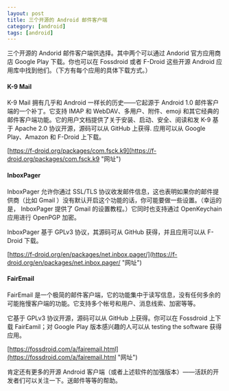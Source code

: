 ```yaml
---
layout: post
title: 三个开源的 Android 邮件客户端
category: [android]
tags: [android]
---
```

三个开源的 Andorid 邮件客户端供选择。其中两个可以通过 Andorid 官方应用商店 Google Play 下载。你也可以在 Fossdroid 或者 F-Droid 这些开源 Android 应用库中找到他们。（下方有每个应用的具体下载方式。）
<!--more-->

#### K-9 Mail
K-9 Mail 拥有几乎和 Android 一样长的历史——它起源于 Android 1.0 邮件客户端的一个补丁。它支持 IMAP 和 WebDAV、多用户、附件、emoji 和其它经典的邮件客户端功能。它的用户文档提供了关于安装、启动、安全、阅读和发
K-9 基于 Apache 2.0 协议开源，源码可以从 GitHub 上获得. 应用可以从 Google Play、Amazon 和 F-Droid 上下载。

[https://f-droid.org/packages/com.fsck.k9](https://f-droid.org/packages/com.fsck.k9 "网址")

#### InboxPager
InboxPager 允许你通过 SSL/TLS 协议收发邮件信息，这也表明如果你的邮件提供商（比如 Gmail ）没有默认开启这个功能的话，你可能要做一些设置。（幸运的是， InboxPager 提供了 Gmail 的设置教程。）它同时也支持通过 OpenKeychain 应用进行 OpenPGP 加密。

InboxPager 基于 GPLv3 协议，其源码可从 GitHub 获得，并且应用可以从 F-Droid 下载。

[https://f-droid.org/en/packages/net.inbox.pager/](https://f-droid.org/en/packages/net.inbox.pager/ "网址")

#### FairEmail
FairEmail 是一个极简的邮件客户端，它的功能集中于读写信息，没有任何多余的可能拖慢客户端的功能。它支持多个帐号和用户、消息线索、加密等等。

它基于 GPLv3 协议开源，源码可以从 GitHub 上获得。你可以在 Fossdroid 上下载 FairEamil；对 Google Play 版本感兴趣的人可以从 testing the software 获得应用。

[https://fossdroid.com/a/fairemail.html](https://fossdroid.com/a/fairemail.html "网址")

肯定还有更多的开源 Android 客户端（或者上述软件的加强版本）——活跃的开发者们可以关注一下。送邮件等等的帮助。
